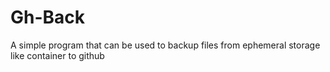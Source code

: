 # Gh-Back
A simple program that can be used to backup files from ephemeral storage like container to github